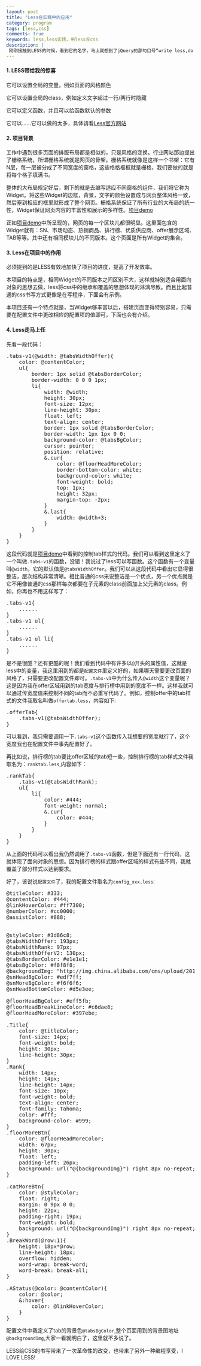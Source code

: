 ```yaml
---
layout: post
title: "Less在实践中的应用"
category: program
tags: [less,css]
comments: true
keywords: less,less实践，用less写css
description: |
 刚刚接触到LESS的时候，看到它的名字，马上就想到了jQuery的那句口号“write less,do more”。看了它的介绍就让人感觉这东西一定很有用，我用less写css后，确有此感。
---
```


#### 1. LESS带给我的惊喜

它可以设置全局的变量，例如页面的风格颜色

它可以设置全局的class，例如定义文字超过一行/两行时隐藏

它可以定义函数，并且可以给函数默认的参数

它可以......它可以做的太多，具体请看<a href="http://lesscss.org/" target="_blank">Less官方网站</a>

#### 2. 项目背景

工作中遇到很多页面的排版布局都是相似的，只是风格的变换。行业网站那边提出了栅格系统，所谓栅格系统就是网页的骨架。栅格系统就像是这样一个书架：它有N层，每一层被分成了不同宽度的窗格，这些格格框框就是栅格，我们要做的就是将每个格子填满书。

整体的大布局规定好后，剩下的就是去编写适应不同窗格的组件，我们将它称为Widget。将这些Widget的边框，背景，文字的颜色设置成与网页整体风格一致，然后塞到相应的框里就形成了整个网页。栅格系统保证了所有行业的大布局的统一性，Widget保证网页内容的丰富性和展示的多样性。<a href="/demo/qingchengwidget/widget.html" target="_blank">项目demo</a>

正如<a href="/demo/qingchengwidget/widget.html" target="_blank">项目demo</a>中所呈现的，网页的每一个区块儿都很明显。这里面包含的Widget就有：SN、市场动态、热销商品、排行榜、优质供应商、offer展示区域、TAB等等。其中还有相同模块儿的不同版本。这个页面是所有Widget的集合。

#### 3. Less在项目中的作用

必须提到的是LESS有效地加快了项目的进度，提高了开发效率。

本项目的特点是，相同Widget的不同版本之间区别不大，这样就特别适合用面向对象的思想去做，less将css中的继承和覆盖的思想体现的淋漓尽致。而且比起普通的css书写方式更像是在写程序，下面会有示例。

本项目还有一个特点就是，当Widget够丰富以后，搭建页面变得特别容易，只需要在配置文件中更改相应的配置项的值即可，下面也会有介绍。

#### 4. Less走马上任

先看一段代码：

<pre class="prettyprint">
.tabs-v1(@width: @tabsWidthOffer){
	color: @contentColor;
	ul{
		border: 1px solid @tabsBorderColor;
		border-width: 0 0 0 1px;
		li{
			width: @width;
			height: 30px;
			font-size: 12px;
			line-height: 30px;
			float: left;
			text-align: center;
			border: 1px solid @tabsBorderColor;
			border-width: 1px 1px 0 0;
			background-color: @tabsBgColor;
			cursor: pointer;
			position: relative;
			&.cur{
				color: @floorHeadMoreColor;
				border-bottom-color: white;
				background-color: white;
				font-weight: bold;
				top: 1px;
				height: 32px;
				margin-top: -2px;
			}
			&.last{
				width: @width+3;
			}
		}
	}
}
</pre>

这段代码就是<a href="/demo/qingchengwidget/widget.html" target="_blank">项目demo</a>中看到的控制tab样式的代码。我们可以看到这里定义了一个叫做```.tabs-v1```的函数，没错！我说过了less可以写函数。这个函数有一个变量叫```@width```，它的默认值是```@tabsWidthOffer```。我们可以从这段代码中看出它显得很整洁，层次结构非常清晰。相比普通的css来说整洁是一个优点，另一个优点就是它不用像普通的css那样每次都要在子元素的class前面加上父元素的class。例如，你再也不用这样写了：

<pre class="prettyprint">
.tabs-v1{
	......
}
.tabs-v1 ul{
	......
}
.tabs-v1 ul li{
	......
}
</pre>

是不是很酷？还有更酷的呢！我们看到代码中有许多以```@```开头的属性值，这就是less中的变量，我这里用到的都是```配置文件```里定义好的，如果哪天需要更改页面的风格了，只需要更改配置文件即可。```.tabs-v1```中为什么传入```@width```这个变量呢？这是因为我在offer区域用到的tab宽度与排行榜中用到的宽度不一样。这样我就可以通过传宽度值来控制不同的tab而不必重写代码了。例如，控制offer中的tab样式的文件我取名叫做```offertab.less```，内容如下:

<pre class="prettyprint">
.offerTab{
	.tabs-v1(@tabsWidthOffer);
}
</pre>

可以看到，我只需要调用一下```.tabs-v1```这个函数传入我想要的宽度就行了，这个宽度我也在配置文件中事先配置好了。

再比如说，排行榜的tab要比offer区域的tab短一些，控制排行榜的tab样式文件我取名为：```ranktab.less```,内容如下：

<pre class="prettyprint">
.rankTab{
	.tabs-v1(@tabsWidthRank);
	ul{
		li{
			color: #444;
			font-weight: normal;
			&.cur{
				color: #444;
			}
		}
	}
}
</pre>

从上面的代码可以看出我仍然调用了```.tabs-v1```函数，但是下面还有一行代码，这就体现了面向对象的思想。因为排行榜的样式跟offer区域的样式有些不同，我就覆盖了部分样式以达到要求。

好了，该说说```配置文件```了，我的配置文件取名为```config_xxx.less```:

<pre class="prettyprint">
@titleColor: #333;
@contentColor: #444;
@linkHoverColor: #ff7300;
@numberColor: #cc0000;
@assistColor: #888;


@styleColor: #3d86c8;
@tabsWidthOffer: 193px;
@tabsWidthRank: 97px;
@tabsWidthOfferV2: 130px;
@tabsBorderColor: #e1e1e1;
@tabsBgColor: #f8f8f8;
@backgroundImg: "http://img.china.alibaba.com/cms/upload/2012/736/183/381637_261003913.png";
@snHeadBgColor: #edf7ff;
@snMoreBgColor: #f6f6f6;
@snHeadBottomColor: #d5e3ee;

@floorHeadBgColor: #eff5fb;
@floorHeadBreakLineColor: #c6dae8;
@floorHeadMoreColor: #397ebe;

.Title{
	color: @titleColor;
	font-size: 14px;
	font-weight: bold;
	height: 30px;
	line-height: 30px;
}
.Rank{
	width: 14px;
	height: 14px;
	line-height: 14px;
	font-size: 10px;
	font-weight: bold;
	text-align: center;
	font-family: Tahoma;
	color: #fff;
	background-color: #999;
}
.floorMoreBtn{
	color: @floorHeadMoreColor;
	width: 67px;
	height: 30px;
	float: left;
	padding-left: 26px;
	background: url("@{backgroundImg}") right 8px no-repeat; 
}

.catMoreBtn{
	color: @styleColor;
	float: right;
	margin: 0 9px 0 0;
	height: 22px;
	padding-right: 19px;
	font-weight: bold;
	background: url("@{backgroundImg}") right 8px no-repeat; 
}
.BreakWord(@row:1){
	height: 18px*@row;
	line-height: 18px;
	overflow: hidden;
	word-wrap: break-word;
	word-break: break-all;
}

.AStatus(@color: @contentColor){
	color: @color;
	&:hover{
		color: @linkHoverColor;
	}
}
</pre>

配置文件中我定义了tab的背景色```@tabsBgColor```,整个页面用到的背景图地址```@backgroundImg```,大家一看就明白了，这里就不多说了。

LESS给CSS的书写带来了一次革命性的改变，也带来了另外一种编程享受，I LOVE LESS!